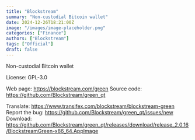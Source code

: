 ```yaml
---
title: "Blockstream"
summary: "Non-custodial Bitcoin wallet"
date: 2024-12-26T18:21:00Z
image: "/images/image-placeholder.png"
categories: ["Finance"]
authors: ["Blockstream"]
tags: ["Official"]
draft: false
---
```


Non-custodial Bitcoin wallet

License: GPL-3.0

Web page: <https://blockstream.com/green>
Source code: <https://github.com/Blockstream/green_qt>

Translate: <https://www.transifex.com/blockstream/blockstream-green>
Report the bug: <https://github.com/Blockstream/green_qt/issues/new>
Download: <https://github.com/Blockstream/green_qt/releases/download/release_2.0.16/BlockstreamGreen-x86_64.AppImage>
